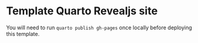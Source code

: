 # Template Quarto Revealjs site

You will need to run `quarto publish gh-pages` once locally before deploying this template.
